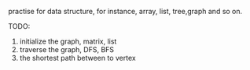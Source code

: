 practise for data structure, for instance, array, list, tree,graph
and so on.

TODO:

1. initialize the graph, matrix, list
2. traverse the graph, DFS, BFS
3. the shortest path between to vertex